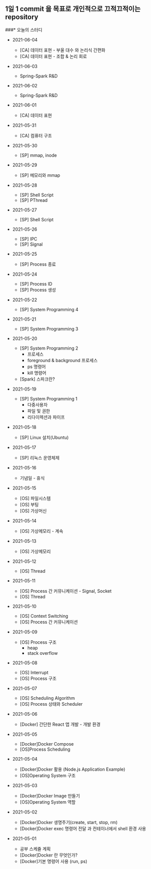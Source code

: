 ## 1일 1 commit 을 목표로 개인적으로 끄적끄적이는 repository

###* 오늘의 스터디
* 2021-06-04
  * [CA] 데이터 표현 - 부울 대수 와 논리식 간편화
  * [CA] 데이터 표현 - 조합 & 논리 회로
  
* 2021-06-03
  * Spring-Spark R&D

* 2021-06-02
  * Spring-Spark R&D
  
* 2021-06-01
  * [CA] 데이터 표현
  
* 2021-05-31
  * [CA] 컴퓨터 구조

* 2021-05-30
  * [SP] mmap, inode

* 2021-05-29
  * [SP] 메모리와 mmap
  
* 2021-05-28
  * [SP] Shell Script
  * [SP] PThread
  
* 2021-05-27
  * [SP] Shell Script

* 2021-05-26
  * [SP] IPC
  * [SP] Signal
  
* 2021-05-25
  * [SP] Process 종료
  
* 2021-05-24
  * [SP] Process ID
  * [SP] Process 생성

* 2021-05-22
  * [SP] System Programming 4
* 2021-05-21
  * [SP] System Programming 3
  
* 2021-05-20
  * [SP] System Programming 2
    * 프로세스
    * foreground & background 프로세스
    * ps 명령어
    * kill 명령어
  * [Spark] 스파크란?
  
* 2021-05-19
  * [SP] System Programming 1
    * 다중사용자
    * 파일 및 권한
    * 리다이렉션과 파이프
  
* 2021-05-18
  * [SP] Linux 설치(Ubuntu)
  
* 2021-05-17
  * [SP] 리눅스 운영체제

* 2021-05-16
  * 기념일 - 휴식

* 2021-05-15
  * [OS] 파일시스템
  * [OS] 부팅
  * [OS] 가상머신

* 2021-05-14
  * [OS] 가상메모리 - 계속
  
* 2021-05-13
  * [OS] 가상메모리
  
* 2021-05-12
  * [OS] Thread

* 2021-05-11
  * [OS] Process 간 커뮤니케이션 - Signal, Socket
  * [OS] Thread

* 2021-05-10
  * [OS] Context Switching
  * [OS] Process 간 커뮤니케이션

* 2021-05-09
  * [OS] Process 구조
    * heap
    * stack overflow
  
* 2021-05-08
  * [OS] Interrupt
  * [OS] Process 구조

* 2021-05-07
  * [OS] Scheduling Algorithm
  * [OS] Process 상태와 Scheduler

* 2021-05-06
  * [Docker] 간단한 React 앱 개발 - 개발 환경

* 2021-05-05
  * [Docker]Docker Compose
  * [OS]Process Scheduling

* 2021-05-04
  * [Docker]Docker 활용 (Node.js Application Example)
  * [OS]Operating System 구조

* 2021-05-03
  * [Docker]Docker Image 만들기
  * [OS]Operating System 역할

* 2021-05-02
  * [Docker]Docker 생명주기(create, start, stop, rm)
  * [Docker]Docker exec 명령어 전달 과 컨테이너에서 shell 환경 사용
  
* 2021-05-01
  * 공부 스케쥴 계획
  * [Docker]Docker 란 무엇인가? 
  * [Docker]기본 명령어 사용 (run, ps)

    
